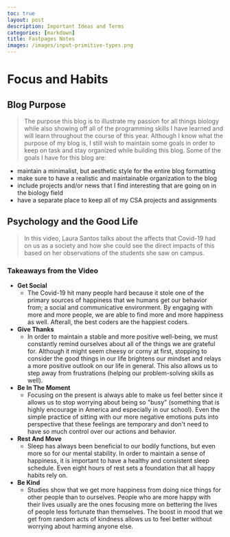 ```yaml
---
toc: true
layout: post
description: Important Ideas and Terms
categories: [markdown]
title: Fastpages Notes
images: /images/input-primitive-types.png
---
```

# Focus and Habits

## Blog Purpose

> The purpose this blog is to illustrate my passion for all things biology while also showing off all of the programming skills I have learned and will learn throughout the course of this year. Although I know what the purpose of my blog is, I still wish to maintain some goals in order to keep on task and stay organized while building this blog. Some of the goals I have for this blog are:

* maintain a minimalist, but aesthetic style for the entire blog formatting
* make sure to have a realistic and maintainable organization to the blog
* include projects and/or news that I find interesting that are going on in the biology field
* have a separate place to keep all of my CSA projects and assignments



## Psychology and the Good Life
> In this video, Laura Santos talks about the affects that Covid-19 had on us as a society and how she could see the direct impacts of this based on her observations of the students she saw on campus.

### Takeaways from the Video
* **Get Social**
    * The Covid-19 hit many people hard because it stole one of the primary sources of happiness that we humans get our behavior from; a social and communicative environment. By engaging with more and more people, we are able to find more and more happiness as well. Afterall, the best coders are the happiest coders.
* **Give Thanks**
    * In order to maintain a stable and more positive well-being, we must constantly remind ourselves about all of the things we are grateful for. Although it might seem cheesy or corny at first, stopping to consider the good things in our life brightens our mindset and relays a more positive outlook on our life in general. This also allows us to step away from frustrations (helping our problem-solving skills as well).
* **Be In The Moment**
    * Focusing on the present is always able to make us feel better since it allows us to stop worrying about being so "busy" (something that is highly encourage in America and especially in our school). Even the simple practice of sitting with our more negative emotions puts into perspective that these feelings are temporary and don't need to have so much control over our actions and behavior. 
* **Rest And Move**
    * Sleep has always been beneficial to our bodily functions, but even more so for our mental stability. In order to maintain a sense of happiness, it is important to have a healthy and consistent sleep schedule. Even eight hours of rest sets a foundation that all happy habits rely on.
*  **Be Kind**
    * Studies show that we get more happiness from doing nice things for other people than to ourselves. People who are more happy with their lives usually are the ones focusing more on bettering the lives of people less fortunate than themselves. The boost in mood that we get from random acts of kindness allows us to feel better without worrying about harming anyone else. 